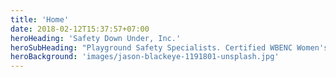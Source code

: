 ```yaml
---
title: 'Home'
date: 2018-02-12T15:37:57+07:00
heroHeading: 'Safety Down Under, Inc.'
heroSubHeading: "Playground Safety Specialists. Certified WBENC Women's Business Enterprise. Certified DBE Disadvantaged Business Enterprise. Providing playground safety surfacing, playground inspections, playground maintenance, playground design and installation, gymnasium inspections and maintenance, fencing, and bulk landscape supplies."
heroBackground: 'images/jason-blackeye-1191801-unsplash.jpg'
---
```

